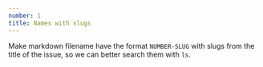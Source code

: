 ```yaml
---
number: 1
title: Names with slugs
---
```


Make markdown filename have the format `NUMBER-SLUG` with slugs from the title of the issue, so we can better search them with `ls`.